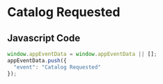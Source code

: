 # Catalog Requested

### 

## Javascript Code
```js
window.appEventData = window.appEventData || [];
appEventData.push({
  "event": "Catalog Requested"
});
```




